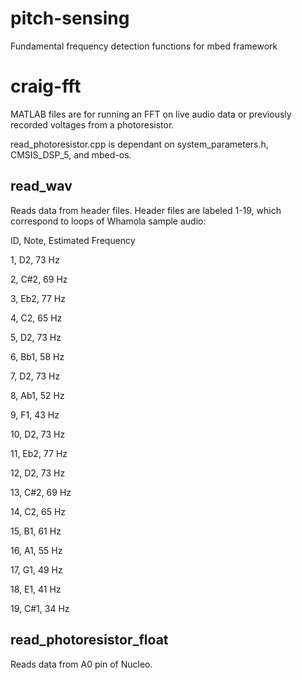 # pitch-sensing
Fundamental frequency detection functions for mbed framework

# craig-fft
MATLAB files are for running an FFT on live audio data or previously recorded voltages from a photoresistor.

read_photoresistor.cpp is dependant on system_parameters.h, CMSIS_DSP_5, and mbed-os.

## read_wav ##
Reads data from header files.  Header files are labeled 1-19, which correspond to loops of Whamola sample audio:

ID, Note, Estimated Frequency

1, D2, 73 Hz

2, C#2, 69 Hz

3, Eb2, 77 Hz

4, C2, 65 Hz

5, D2, 73 Hz

6, Bb1, 58 Hz

7, D2, 73 Hz

8, Ab1, 52 Hz

9, F1, 43 Hz

10, D2, 73 Hz

11, Eb2, 77 Hz

12, D2, 73 Hz

13, C#2, 69 Hz

14, C2, 65 Hz

15, B1, 61 Hz

16, A1, 55 Hz

17, G1, 49 Hz

18, E1, 41 Hz

19, C#1, 34 Hz

## read_photoresistor_float ##
Reads data from A0 pin of Nucleo.
